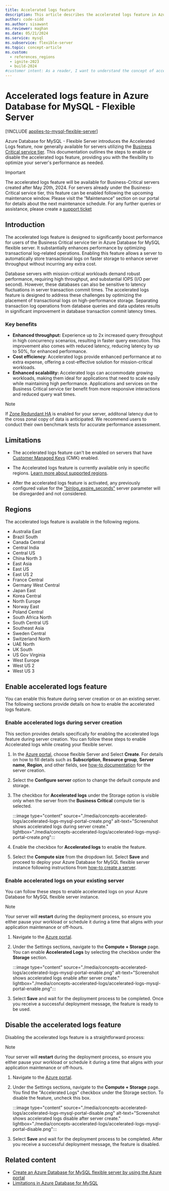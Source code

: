 ```yaml
---
title: Accelerated logs feature
description: This article describes the accelerated logs feature in Azure Database for MySQL - Flexible Server and its benefits for high-performance workloads.
author: code-sidd
ms.author: sisawant
ms.reviewer: maghan
ms.date: 05/21/2024
ms.service: mysql
ms.subservice: flexible-server
ms.topic: concept-article
ms.custom:
  - references_regions
  - ignite-2023
  - build-2024
#customer intent: As a reader, I want to understand the concept of accelerated logs in Azure Database for MySQL - Flexible Server.
---
```


# Accelerated logs feature in Azure Database for MySQL - Flexible Server

[!INCLUDE [applies-to-mysql-flexible-server](../includes/applies-to-mysql-flexible-server.md)]

Azure Database for MySQL - Flexible Server introduces the Accelerated Logs feature, now generally available for servers utilizing the [Business Critical service tier](./concepts-service-tiers-storage.md). This documentation outlines the steps to enable or disable the accelerated logs feature, providing you with the flexibility to optimize your server's performance as needed.  

> [!IMPORTANT]  
> The accelerated logs feature will be available for Business-Critical servers created after May 20th, 2024. For servers already under the Business-Critical service tier, this feature can be enabled following the upcoming maintenance window. Please visit the “Maintenance” section on our portal for details about the next maintenance schedule. For any further queries or assistance, please create a [support ticket](https://azure.microsoft.com/support/create-ticket/)

## Introduction

The accelerated logs feature is designed to significantly boost performance for users of the Business Critical service tier in Azure Database for MySQL flexible server. It substantially enhances performance by optimizing transactional log-related operations. Enabling this feature allows a server to automatically store transactional logs on faster storage to enhance server throughput without incurring any extra cost.

Database servers with mission-critical workloads demand robust performance, requiring high throughput, and substantial IOPS (I/O per second). However, these databases can also be sensitive to latency fluctuations in server transaction commit times. The accelerated logs feature is designed to address these challenges by optimizing the placement of transactional logs on high-performance storage. Separating transaction log operations from database queries and data updates results in significant improvement in database transaction commit latency times.

### Key benefits

- **Enhanced throughput:** Experience up to 2x increased query throughput in high concurrency scenarios, resulting in faster query execution. This improvement also comes with reduced latency, reducing latency by up to 50%, for enhanced performance.
- **Cost efficiency**: Accelerated logs provide enhanced performance at no extra expense, offering a cost-effective solution for mission-critical workloads.
- **Enhanced scalability:** Accelerated logs can accommodate growing workloads, making them ideal for applications that need to scale easily while maintaining high performance. Applications and services on the Business Critical service tier benefit from more responsive interactions and reduced query wait times.

> [!Note]  
> If [Zone Redundant HA](./concepts-high-availability.md) is enabled for your server, additonal latency due to the cross zonal copy of data is anticipated. We recommend users to conduct their own benchmark tests for accurate performance assessment.

## Limitations

- The accelerated logs feature can't be enabled on servers that have [Customer Managed Keys](./concepts-customer-managed-key.md)  (CMK) enabled.

- The Accelerated logs feature is currently available only in specific regions. [Learn more about supported regions](#regions).

- After the accelerated logs feature is activated, any previously configured value for the ["binlog_expire_seconds"](https://dev.mysql.com/doc/refman/8.0/en/replication-options-binary-log.html#sysvar_binlog_expire_logs_seconds) server parameter will be disregarded and not considered.

## Regions

The accelerated logs feature is available in the following regions.

- Australia East
- Brazil South
- Canada Central
- Central India
- Central US
- China North 3
- East Asia
- East US
- East US 2
- France Central
- Germany West Central
- Japan East
- Korea Central
- North Europe
- Norway East
- Poland Central
- South Africa North
- South Central US
- Southeast Asia
- Sweden Central
- Switzerland North
- UAE North
- UK South
- US Gov Virginia
- West Europe
- West US 2
- West US 3

## Enable accelerated logs feature

You can enable this feature during server creation or on an existing server. The following sections provide details on how to enable the accelerated logs feature.

### Enable accelerated logs during server creation

This section provides details specifically for enabling the accelerated logs feature during server creation. You can follow these steps to enable Accelerated logs while creating your flexible server.

1. In the [Azure portal](https://portal.azure.com/), choose flexible Server and Select **Create**. For details on how to fill details such as **Subscription**, **Resource group**, **Server name**, **Region**, and other fields, see [how-to documentation](./quickstart-create-server-portal.md) for the server creation.

2. Select the **Configure server** option to change the default compute and storage.

3. The checkbox for **Accelerated logs** under the Storage option is visible only when the server from the **Business Critical** compute tier is selected.

    :::image type="content" source="./media/concepts-accelerated-logs/accelerated-logs-mysql-portal-create.png" alt-text="Screenshot shows accelerated logs during server create." lightbox="./media/concepts-accelerated-logs/accelerated-logs-mysql-portal-create.png":::

4. Enable the checkbox for **Accelerated logs** to enable the feature. 

5. Select the **Compute size** from the dropdown list. Select **Save** and proceed to deploy your Azure Database for MySQL flexible server instance following instructions from [how-to create a server](./quickstart-create-server-portal.md).

### Enable accelerated logs on your existing server

You can follow these steps to enable accelerated logs on your Azure Database for MySQL flexible server instance.

> [!NOTE]  
> Your server will **restart** during the deployment process, so ensure you either pause your workload or schedule it during a time that aligns with your application maintenance or off-hours.

1. Navigate to the [Azure portal](https://portal.azure.com/).

2. Under the Settings sections, navigate to the **Compute + Storage** page. You can enable **Accelerated Logs** by selecting the checkbox under the **Storage** section.

    :::image type="content" source="./media/concepts-accelerated-logs/accelerated-logs-mysql-portal-enable.png" alt-text="Screenshot shows accelerated logs enable after server create." lightbox="./media/concepts-accelerated-logs/accelerated-logs-mysql-portal-enable.png":::

3. Select **Save** and wait for the deployment process to be completed. Once you receive a successful deployment message, the feature is ready to be used.


## Disable the accelerated logs feature

Disabling the  accelerated logs feature is a straightforward process:

> [!NOTE]  
> Your server will **restart** during the deployment process, so ensure you either pause your workload or schedule it during a time that aligns with your application maintenance or off-hours.

1. Navigate to the [Azure portal](https://portal.azure.com/).

2. Under the Settings sections, navigate to the **Compute + Storage** page. You find the "Accelerated Logs" checkbox under the Storage section. To disable the feature, uncheck this box.

    :::image type="content" source="./media/concepts-accelerated-logs/accelerated-logs-mysql-portal-disable.png" alt-text="Screenshot shows accelerated logs disable after server create." lightbox="./media/concepts-accelerated-logs/accelerated-logs-mysql-portal-disable.png":::

3. Select **Save** and wait for the deployment process to be completed. After you receive a successful deployment message, the feature is disabled.


## Related content

- [Create an Azure Database for MySQL flexible server by using the Azure portal](quickstart-create-server-portal.md)
- [Limitations in Azure Database for MySQL](concepts-limitations.md)
